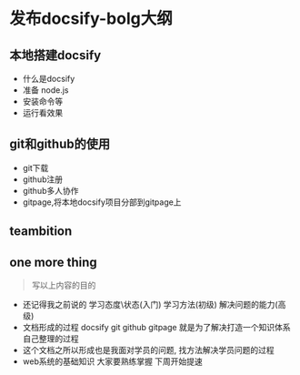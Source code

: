 # 发布docsify-bolg大纲

## 本地搭建docsify
* 什么是docsify
* 准备 node.js
* 安装命令等
* 运行看效果

## git和github的使用
* git下载
* github注册
* github多人协作
* gitpage,将本地docsify项目分部到gitpage上

## teambition

## one more thing
> 写以上内容的目的
* 还记得我之前说的 学习态度\状态(入门) 学习方法(初级) 解决问题的能力(高级)
* 文档形成的过程 docsify git github gitpage 就是为了解决打造一个知识体系自己整理的过程 
* 这个文档之所以形成也是我面对学员的问题, 找方法解决学员问题的过程 
* web系统的基础知识 大家要熟练掌握 下周开始提速 








